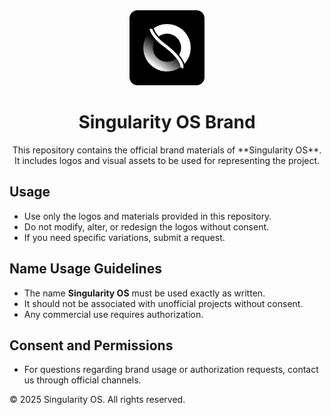 <div align="center">
  <img src="Icon.png" height="120">
  <h1 align="center">Singularity OS Brand</h1>
  <p align="center">This repository contains the official brand materials of **Singularity OS**. It includes logos and visual assets to be used for representing the project.</p>
</div>

## Usage
- Use only the logos and materials provided in this repository.
- Do not modify, alter, or redesign the logos without consent.
- If you need specific variations, submit a request.

## Name Usage Guidelines
- The name **Singularity OS** must be used exactly as written.
- It should not be associated with unofficial projects without consent.
- Any commercial use requires authorization.

## Consent and Permissions
- For questions regarding brand usage or authorization requests, contact us through official channels.

© 2025 Singularity OS. All rights reserved.